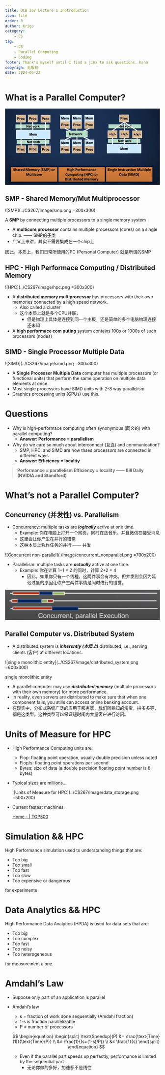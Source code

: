 ```yaml
---
title: UCB 267 Lecture 1 Inotroduction
icon: file
order: 3
author: Krigo
category:
    - CS
tag: 
    - CS
    - Parallel Computing
    - Coding
footer: Thank's myself until I find a jinx to ask questions. haha
copyrigh: 无版权
date: 2024-06-23
---
```

#
# What is a Parallel Computer?

![Parallel Computer](../CS267/image/parllel_computer.png)

## SMP - Shared Memory/Mut Multiprocessor

![SMP](../CS267/image/smp.png =300x300)

A **SMP** by connecting multiple processors to a single memory system

- A **multicore processor** contains multiple processors (cores) on a single chip. —— SMP的子类
- 广义上来讲，其实不需要集成在一个chip上

因此，本质上，我们日常所使用的PC (Personal Computer) 就是所谓的SMP

## HPC - High Performace Computing / Distributed Memory
![HPC](../CS267/image/hpc.png =300x300)

- A **distributed memory multiprocessor**  has processors with their own memories connected by a high speed network.
    - Also called a cluster
    - 这个本质上就是多个CPU并联，
        - 但是物理上具体是连接到同一个主板，还是简单的多个电脑物理连接还未知
- A **high performace com puting** system contains 100s or  1000s of such processors (nodes)

## SIMD - Single Processor Multiple Data

![SIMD](../CS267/image/simd.png =300x300)

- A **Single Processor Multiple Data** computer has multiple processors (or functional units) that perform the same operation on multiple data elements at once.
- Most single processors have SIMD units with 2-8 way parallelism
- Graphics processing units (GPUs) use this.

# Questions

- Why is high-performace computing often synonymous (同义的) with parallel computing?
    - **Answer: Performance = parallelism**
- Why do we care so much about interconnect (互连) and communication?
    - SMP, HPC, and SIMD are how thses processors are connected in different ways
    - **Answer: Efficiency = locality**

> **Performance = parallelism
Efficiency = locality
—— Bill Dally (NVIDIA and Standford)**
> 

# What’s not a Parallel Computer?

## Concurrency (并发性) vs. Parallelism

- Concurrency: multiple tasks are ***logically*** active at one time.
    - Example: 
    你在电脑上打开一个网页，同时在放音乐，并且微信在接受消息
    - 这里会让你产生在并行的错觉
    - 这种本质上称作任务的并行 —— 并发

![Concurrent non-parallel](./image/concurrent_nonparallel.png =700x200)

- Parallelism: multiple tasks are ***actually*** active at one time.
    - Example:
    你在计算 1+1 = 2 的同时，计算 2+2 = 4
        - 因此，如果你只有一个线程，这两件事会有冲突。但并发则会因为延迟过低的原因让你产生两件事情是同时进行的错觉。

![Concurrent parallel](../CS267/image/cocurrent_parallel.png)

## Parallel Computer vs. Distributed System

- A distributed system is ***inherently (本质上)*** distributed, i.e., serving clients (客户) at different locations.

![single monolithic entity](../CS267/image/distributed_system.png =600x300)

single monolithic entity

- A parallel computer may use ***distributed memory*** (multiple processors with their own memory) for more performance.
- In reality, even servers are distributed to make sure that when one component fails, you stills can access online banking account.
- 在现实中，分布式系统广泛的应用于服务器，我们所熟知的淘宝，拼多多等，都是这类型。这种类型可以保证短时间内大量客户进行访问。

# Units of Measure for HPC

- High Performance Computing units are:
    - Flop: floating point operation, usually double precision unless noted
    - Flop/s: floating point operations per second
    - Bytes: size of data (a double percision floating point number is 8 bytes)
- Typical sizes are millions…
    
    ![Units of Measure for HPC](../CS267/image/data_storage.png =500x200)
    
- Current fastest machines:
    
    [Home -  | TOP500](http://www.top500.org)
    

# Simulation && HPC

High Performance simulation used to understanding things that are:

- Too big
- Too small
- Too fast
- Too slow
- Too expensive or dangerous

for experiments

# Data Analytics && HPC

High Performance Data Analytics (HPDA) is used for data sets that are:

- Too big
- Too complex
- Too fast
- Too noisy
- Too heterogeneous

for measurement alone.

# Amdahl’s Law

- Suppose only part of an application is parallel
- Amdahl’s law
    - s = fraction of work done sequentially (Amdahl fraction)
    - 1-s is fraction parallelizable
    - P = number of processors
    
    $$
    \begin{equation}
        \begin{split}
            \text{Speedup}(P) &= \frac{\text{Time}(1)}{\text{Time}(P)} \\
                              &≤ \frac{1}{(s+(1-s)/P)} \\
                              &≤ \frac{1}{s}
        \end{split}
    \end{equation}
    $$
    
    - Even if the parallel part speeds up perfectly, performance is limited by the sequential part
        - 无论你做的多好，加速都不是线性